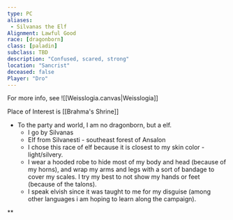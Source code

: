 ```yaml
---
type: PC
aliases: 
 - Silvanas the Elf
Alignment: Lawful Good
race: [dragonborn]
class: [paladin]
subclass: TBD
description: "Confused, scared, strong"
location: "Sancrist"
deceased: false
Player: "Dro"
---
```


For more info, see ![[Weisslogia.canvas|Weisslogia]]

Place of Interest is [[Brahma's Shrine]]

- To the party and world, I am no dragonborn, but a elf.   
	- I go by Silvanas
	- Elf from Silvanesti - southeast forest of Ansalon
	- I chose this race of elf because it is closest to my skin color - light/silvery. 
	- I wear a hooded robe to hide most of my body and head (because of my horns), and wrap my arms and legs with a sort of bandage to cover my scales. I try my best to not show my hands or feet (because of the talons). 
	- I speak elvish since it was taught to me for my disguise (among other languages i am hoping to learn along the campaign).
    



**